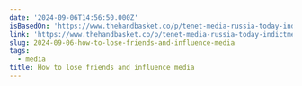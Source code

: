 ```yaml
---
date: '2024-09-06T14:56:50.000Z'
isBasedOn: 'https://www.thehandbasket.co/p/tenet-media-russia-today-indictment'
link: 'https://www.thehandbasket.co/p/tenet-media-russia-today-indictment'
slug: 2024-09-06-how-to-lose-friends-and-influence-media
tags:
  - media
title: How to lose friends and influence media
---
```

 
